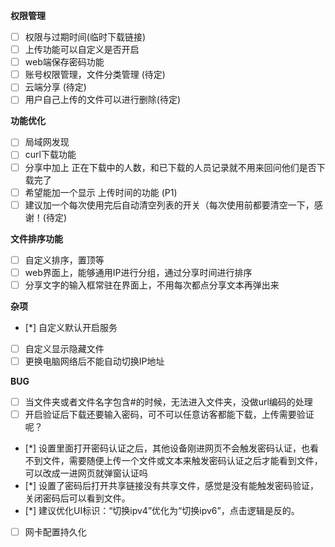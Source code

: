 **权限管理**
* [ ] 权限与过期时间(临时下载链接)
* [ ] 上传功能可以自定义是否开启
* [ ] web端保存密码功能
* [ ] 账号权限管理，文件分类管理 (待定)
* [ ] 云端分享 (待定)
* [ ] 用户自己上传的文件可以进行删除(待定)

**功能优化**
* [ ] 局域网发现
* [ ] curl下载功能
* [ ] 分享中加上 正在下载中的人数，和已下载的人员记录就不用来回问他们是否下载完了
* [ ] 希望能加一个显示 上传时间的功能 (P1)
* [ ] 建议加一个每次使用完后自动清空列表的开关（每次使用前都要清空一下，感谢！(待定)

**文件排序功能**
* [ ] 自定义排序，置顶等
* [ ] web界面上，能够通用IP进行分组，通过分享时间进行排序
* [ ] 分享文字的输入框常驻在界面上，不用每次都点分享文本再弹出来

**杂项**
* [*] 自定义默认开启服务
* [ ] 自定义显示隐藏文件
* [ ] 更换电脑网络后不能自动切换IP地址

**BUG**
* [ ] 当文件夹或者文件名字包含#的时候，无法进入文件夹，没做url编码的处理
* [ ] 开启验证后下载还要输入密码，可不可以任意访客都能下载，上传需要验证呢？
* [*] 设置里面打开密码认证之后，其他设备刚进网页不会触发密码认证，也看不到文件，需要随便上传一个文件或文本来触发密码认证之后才能看到文件，可以改成一进网页就弹窗认证吗
* [*] 设置了密码后打开共享链接没有共享文件，感觉是没有能触发密码验证，关闭密码后可以看到文件。
* [*] 建议优化UI标识：“切换ipv4”优化为“切换ipv6”，点击逻辑是反的。
* [ ] 网卡配置持久化


